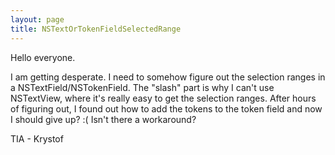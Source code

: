 ```yaml
---
layout: page
title: NSTextOrTokenFieldSelectedRange
---
```





Hello everyone.

I am getting desperate. I need to somehow figure out the selection ranges in a NSTextField/NSTokenField. The "slash" part is why I can't use NSTextView, where it's really easy to get the selection ranges. After hours of figuring out, I found out how to add the tokens to the token field and now I should give up? :( Isn't there a workaround?

TIA - Krystof

